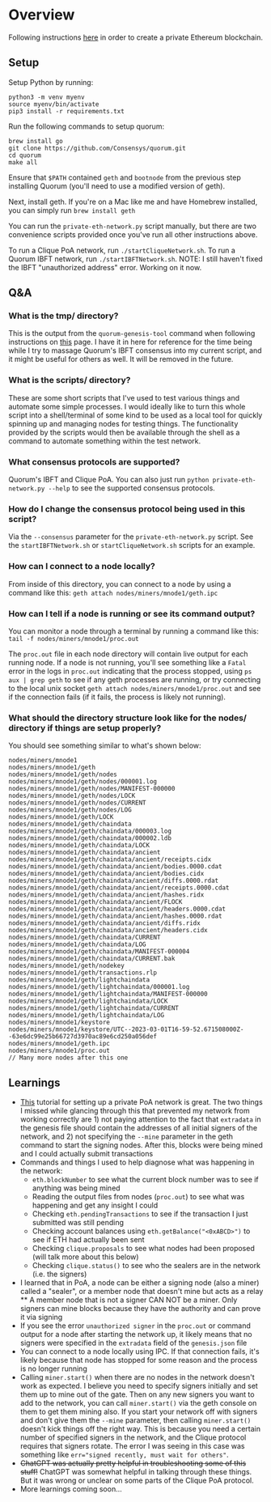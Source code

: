 # Overview
Following instructions [here](https://geth.ethereum.org/docs/fundamentals/private-network) in order to create a private Ethereum blockchain.

## Setup
Setup Python by running:
```
python3 -m venv myenv
source myenv/bin/activate
pip3 install -r requirements.txt
```

Run the following commands to setup quorum:
```
brew install go
git clone https://github.com/Consensys/quorum.git
cd quorum
make all
```

Ensure that `$PATH` contained `geth` and `bootnode` from the previous step installing Quorum (you'll need to use a modified version of geth).

Next, install geth. If you're on a Mac like me and have Homebrew installed, you can simply run `brew install geth`

You can run the `private-eth-network.py` script manually, but there are two convenience scripts provided once you've run all other instructions above.

To run a Clique PoA network, run `./startCliqueNetwork.sh`.
To run a Quorum IBFT network, run `./startIBFTNetwork.sh`. NOTE: I still haven't fixed the IBFT "unauthorized address" error. Working on it now.

## Q&A
### What is the tmp/ directory?
This is the output from the `quorum-genesis-tool` command when following instructions on [this](https://docs.goquorum.consensys.net/tutorials/private-network/create-ibft-network) page. I have it in here for reference for the time being while I try to massage Quorum's IBFT consensus into my current script, and it might be useful for others as well. It will be removed in the future.

### What is the scripts/ directory?
These are some short scripts that I've used to test various things and automate some simple processes. I would ideally like to turn this whole script into a shell/terminal of some kind to be used as a local tool for quickly spinning up and managing nodes for testing things. The functionality provided by the scripts would then be available through the shell as a command to automate something within the test network.

### What consensus protocols are supported?
Quorum's IBFT and Clique PoA. You can also just run `python private-eth-network.py --help` to see the supported consensus protocols.

### How do I change the consensus protocol being used in this script?
Via the `--consensus` parameter for the `private-eth-network.py` script. See the `startIBFTNetwork.sh` or `startCliqueNetwork.sh` scripts for an example.

### How can I connect to a node locally?
From inside of this directory, you can connect to a node by using a command like this: `geth attach nodes/miners/mnode1/geth.ipc`

### How can I tell if a node is running or see its command output?
You can monitor a node through a terminal by running a command like this: `tail -f nodes/miners/mnode1/proc.out`

The `proc.out` file in each node directory will contain live output for each running node. If a node is not running, you'll see something like a `Fatal` error in the logs in `proc.out` indicating that the process stopped, using `ps aux | grep geth` to see if any geth processes are running, or try connecting to the local unix socket `geth attach nodes/miners/mnode1/proc.out` and see if the connection fails (if it fails, the process is likely not running).

### What should the directory structure look like for the nodes/ directory if things are setup properly?
You should see something similar to what's shown below:
```
nodes/miners/mnode1
nodes/miners/mnode1/geth
nodes/miners/mnode1/geth/nodes
nodes/miners/mnode1/geth/nodes/000001.log
nodes/miners/mnode1/geth/nodes/MANIFEST-000000
nodes/miners/mnode1/geth/nodes/LOCK
nodes/miners/mnode1/geth/nodes/CURRENT
nodes/miners/mnode1/geth/nodes/LOG
nodes/miners/mnode1/geth/LOCK
nodes/miners/mnode1/geth/chaindata
nodes/miners/mnode1/geth/chaindata/000003.log
nodes/miners/mnode1/geth/chaindata/000002.ldb
nodes/miners/mnode1/geth/chaindata/LOCK
nodes/miners/mnode1/geth/chaindata/ancient
nodes/miners/mnode1/geth/chaindata/ancient/receipts.cidx
nodes/miners/mnode1/geth/chaindata/ancient/bodies.0000.cdat
nodes/miners/mnode1/geth/chaindata/ancient/bodies.cidx
nodes/miners/mnode1/geth/chaindata/ancient/diffs.0000.rdat
nodes/miners/mnode1/geth/chaindata/ancient/receipts.0000.cdat
nodes/miners/mnode1/geth/chaindata/ancient/hashes.ridx
nodes/miners/mnode1/geth/chaindata/ancient/FLOCK
nodes/miners/mnode1/geth/chaindata/ancient/headers.0000.cdat
nodes/miners/mnode1/geth/chaindata/ancient/hashes.0000.rdat
nodes/miners/mnode1/geth/chaindata/ancient/diffs.ridx
nodes/miners/mnode1/geth/chaindata/ancient/headers.cidx
nodes/miners/mnode1/geth/chaindata/CURRENT
nodes/miners/mnode1/geth/chaindata/LOG
nodes/miners/mnode1/geth/chaindata/MANIFEST-000004
nodes/miners/mnode1/geth/chaindata/CURRENT.bak
nodes/miners/mnode1/geth/nodekey
nodes/miners/mnode1/geth/transactions.rlp
nodes/miners/mnode1/geth/lightchaindata
nodes/miners/mnode1/geth/lightchaindata/000001.log
nodes/miners/mnode1/geth/lightchaindata/MANIFEST-000000
nodes/miners/mnode1/geth/lightchaindata/LOCK
nodes/miners/mnode1/geth/lightchaindata/CURRENT
nodes/miners/mnode1/geth/lightchaindata/LOG
nodes/miners/mnode1/keystore
nodes/miners/mnode1/keystore/UTC--2023-03-01T16-59-52.671508000Z--63e6dc99e25b66727d3970ac89e6cd250a056def
nodes/miners/mnode1/geth.ipc
nodes/miners/mnode1/proc.out
// Many more nodes after this one
```

## Learnings
* [This](https://geth.ethereum.org/docs/fundamentals/private-network) tutorial for setting up a private PoA network is great. The two things I missed while glancing through this that prevented my network from working correctly are 1) not paying attention to the fact that `extradata` in the genesis file should contain the addresses of all initial signers of the network, and 2) not specifying the `--mine` parameter in the geth command to start the signing nodes. After this, blocks were being mined and I could actually submit transactions
* Commands and things I used to help diagnose what was happening in the network:
  * `eth.blockNumber` to see what the current block number was to see if anything was being mined
  * Reading the output files from nodes (`proc.out`) to see what was happening and get any insight I could
  * Checking `eth.pendingTransactions` to see if the transaction I just submitted was still pending
  * Checking account balances using `eth.getBalance("<0xABCD>")` to see if ETH had actually been sent
  * Checking `clique.proposals` to see what nodes had been proposed (will talk more about this below)
  * Checking `clique.status()` to see who the sealers are in the network (i.e. the signers)
* I learned that in PoA, a node can be either a signing node (also a miner) called a "sealer", or a member node that doesn't mine but acts as a relay
** A member node that is not a signer CAN NOT be a miner. Only signers can mine blocks because they have the authority and can prove it via signing
* If you see the error `unauthorized signer` in the `proc.out` or command output for a node after starting the network up, it likely means that no signers were specified in the `extradata` field of the `genesis.json` file
* You can connect to a node locally using IPC. If that connection fails, it's likely because that node has stopped for some reason and the process is no longer running
* Calling `miner.start()` when there are no nodes in the network doesn't work as expected. I believe you need to specify signers initially and set them up to mine out of the gate. Then on any new signers you want to add to the network, you can call `miner.start()` via the geth console on them to get them mining also. If you start your network off with signers and don't give them the `--mine` parameter, then calling `miner.start()` doesn't kick things off the right way. This is because you need a certain number of specified signers in the network, and the Clique protocol requires that signers rotate. The error I was seeing in this case was something like `err="signed recently, must wait for others"`.
* ~~ChatGPT was actually pretty helpful in troubleshooting some of this stuff!~~ ChatGPT was somewhat helpful in talking through these things. But it was wrong or unclear on some parts of the Clique PoA protocol.
* More learnings coming soon...